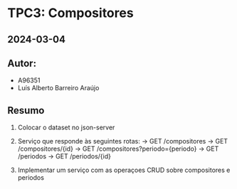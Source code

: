 # TPC3: Compositores
## 2024-03-04
	
## Autor:
- A96351
- Luís Alberto Barreiro Araújo
	
## Resumo
	
1. Colocar o dataset no json-server

2. Serviço que responde às seguintes rotas:
-> GET /compositores
-> GET /compositores/{id}
-> GET /compositores?periodo={periodo}
-> GET /periodos
-> GET /periodos/{id}

3. Implementar um serviço com as operaçoes CRUD sobre compositores e periodos
